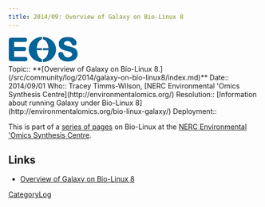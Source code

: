 ```yaml
---
title: 2014/09: Overview of Galaxy on Bio-Linux 8
---
```

<div class='center'>
<a href='http://environmentalomics.org/bio-linux-galaxy/'><img src="/src/images/logos/EOS.gif" alt="NERC Environmental 'Omics Synthesis Centre" /></a>
</div>





<div class='logbox'>
 Topic:: **[Overview of Galaxy on Bio-Linux 8.](/src/community/log/2014/galaxy-on-bio-linux8/index.md)**
 Date:: 2014/09/01
 Who:: Tracey Timms-Wilson, [NERC Environmental 'Omics Synthesis Centre](http://environmentalomics.org/)
 Resolution:: [Information about running Galaxy under Bio-Linux 8](http://environmentalomics.org/bio-linux-galaxy/)
 Deployment:: 
</div>

This is part of a [series of pages](http://environmentalomics.org/bio-linux/) on Bio-Linux at the [NERC Environmental 'Omics Synthesis Centre](http://environmentalomics.org/).


## Links

* [Overview of Galaxy on Bio-Linux 8](http://environmentalomics.org/bio-linux-galaxy/)

[CategoryLog](/src/category-log/index.md)
